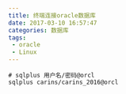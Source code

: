 ```yaml
---
title: 终端连接oracle数据库
date: 2017-03-10 16:57:47
categories: 数据库
tags:
 - oracle
 - Linux
---
```

``` shell
# sqlplus 用户名/密码@orcl
sqlplus carins/carins_2016@orcl
```

